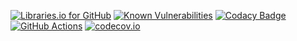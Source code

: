 [![Libraries.io for GitHub](https://img.shields.io/librariesio/github/pinguet62/test.svg)](https://libraries.io/github/pinguet62/test)
[![Known Vulnerabilities](https://snyk.io/test/github/pinguet62/test/badge.svg)](https://snyk.io/test/github/pinguet62/test)
[![Codacy Badge](https://api.codacy.com/project/badge/Grade/7edfd387cde04ac89b62d9d02cbb2997)](https://www.codacy.com/app/pinguet62/test?utm_source=github.com&amp;utm_medium=referral&amp;utm_content=pinguet62/test&amp;utm_campaign=Badge_Grade)
[![GitHub Actions](https://github.com/pinguet62/test/workflows/CI/badge.svg?branch=master)](https://github.com/pinguet62/test/actions?query=workflow%3ACI+branch%3Amaster)
[![codecov.io](https://codecov.io/github/pinguet62/test/coverage.svg?branch=master)](https://codecov.io/github/pinguet62/test?branch=master)
